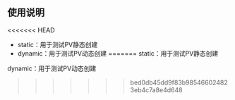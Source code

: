 ## 使用说明

<<<<<<< HEAD
- static：用于测试PV静态创建
- dynamic：用于测试PV动态创建
=======
static：用于测试PV静态创建

dynamic：用于测试PV动态创建
>>>>>>> bed0db45dd9f83b985466024823eb4c7a8e4d648
